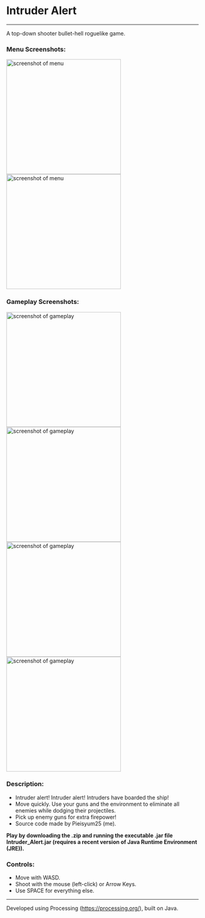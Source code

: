 # Intruder Alert
---
A top-down shooter bullet-hell roguelike game.

### Menu Screenshots:
<p float="left">
  <img src="https://user-images.githubusercontent.com/80517108/132337852-8cd1f973-a9d5-4625-8f8b-95301a48c0d0.JPG" alt="screenshot of menu" width="300"/>
  <img src="https://user-images.githubusercontent.com/80517108/132337864-765ca823-713d-4f55-b68a-d6a7510682d1.JPG" alt="screenshot of menu" width="300"/>
</p>

### Gameplay Screenshots:
<p float="left">
  <img src="https://user-images.githubusercontent.com/80517108/132338367-8457a9a9-88ee-40fa-840a-6d1087b1fc22.JPG" alt="screenshot of gameplay" width="300"/>
  <img src="https://user-images.githubusercontent.com/80517108/132338414-c4b28ce8-eac7-4b6a-8eab-90f77923848d.JPG" alt="screenshot of gameplay" width="300"/>
  <br>
  <img src="https://user-images.githubusercontent.com/80517108/132338444-5aa0270d-9501-4f7a-a7e1-f0e6f1366342.JPG" alt="screenshot of gameplay" width="300"/>
  <img src="https://user-images.githubusercontent.com/80517108/132338323-0a4a4bb0-da35-4664-81ca-f10d90f660d6.JPG" alt="screenshot of gameplay" width="300"/>
</p>

### Description:
- Intruder alert! Intruder alert! Intruders have boarded the ship!
- Move quickly. Use your guns and the environment to eliminate all enemies while dodging their projectiles.
- Pick up enemy guns for extra firepower!
- Source code made by Pieisyum25 (me).

**Play by downloading the .zip and running the executable .jar file Intruder_Alert.jar (requires a recent version of Java Runtime Environment (JRE)).**

### Controls:
- Move with WASD.
- Shoot with the mouse (left-click) or Arrow Keys.
- Use SPACE for everything else.

---
Developed using Processing (https://processing.org/), built on Java.
